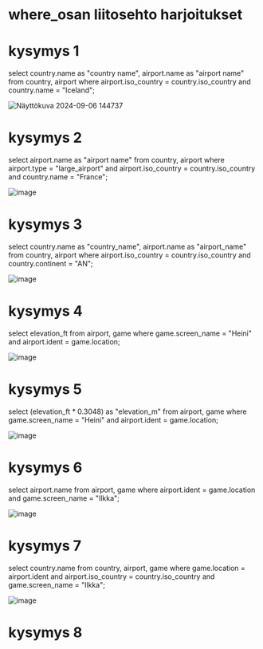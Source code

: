 # where_osan liitosehto harjoitukset

# kysymys 1
select country.name as "country name", airport.name as "airport name"
from country, airport
where airport.iso_country = country.iso_country
and country.name = "Iceland";

![Näyttökuva 2024-09-06 144737](https://github.com/user-attachments/assets/9edcd437-cd0c-42e6-987d-9708443c7f96)

# kysymys 2
select airport.name as "airport name"
from country, airport
where airport.type = "large_airport"
and airport.iso_country = country.iso_country
and country.name = "France";

![image](https://github.com/user-attachments/assets/53ac8d9c-6dca-4890-914c-d4f001e3cfd4)

# kysymys 3
select country.name as "country_name", airport.name as "airport_name"
from country, airport
where airport.iso_country = country.iso_country
and country.continent = "AN";

![image](https://github.com/user-attachments/assets/e0a069ae-6ad6-4a40-b3a1-0390714c21c8)

# kysymys 4
select elevation_ft
from airport, game
where game.screen_name = "Heini"
and airport.ident = game.location;


![image](https://github.com/user-attachments/assets/e9854513-980a-430b-97e6-085517ea251a)

# kysymys 5
select (elevation_ft * 0.3048) as "elevation_m"
from airport, game
where game.screen_name = "Heini"
and airport.ident = game.location;

![image](https://github.com/user-attachments/assets/d7e441b6-df7b-4bbe-bc2a-3814296594cc)

# kysymys 6
select airport.name
from airport, game
where airport.ident = game.location
and game.screen_name = "Ilkka";

![image](https://github.com/user-attachments/assets/5588b515-74c3-4cbe-834e-ff32d167687b)

# kysymys 7
select country.name
from country, airport, game
where game.location = airport.ident
and airport.iso_country = country.iso_country
and game.screen_name = "Ilkka";

![image](https://github.com/user-attachments/assets/0bb0f0d6-2bd6-44b5-9415-80e2c38c85a6)

# kysymys 8


